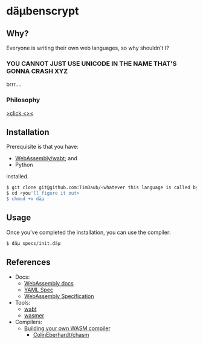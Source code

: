# däμbenscrypt

## Why?

Everyone is writing their own web languages, so why shouldn't I?

### YOU CANNOT JUST USE UNICODE IN THE NAME THAT'S GONNA CRASH XYZ

brrr....

### Philosophy

[>click <<here>><](https://www.destroyallsoftware.com/talks/wat)

## Installation

Prerequisite is that you have:

- [WebAssembly/wabt](https://github.com/webassembly/wabt); and
- Python

installed.


```bash
$ git clone git@github.com:TimDaub/<whatever this language is called by then>.git
$ cd <you'll figure it out>
$ chmod +x däμ
```

## Usage

Once you've completed the installation, you can use the compiler:

```bash
$ däμ specs/init.däμ
```

## References

- Docs:
  - [WebAssembly docs](https://developer.mozilla.org/en-US/docs/WebAssembly)
  - [YAML Spec](https://yaml.org/spec/)
  - [WebAssembly Specification](https://webassembly.github.io/spec/core/index.html)
- Tools:
  - [wabt](https://github.com/webassembly/wabt)
  - [wasmer](https://github.com/wasmerio/python-ext-wasm)
- Compilers:
  - [Building your own WASM compiler](https://blog.scottlogic.com/2019/05/17/webassembly-compiler.html)
    - [ColinEberhardt/chasm](https://github.com/ColinEberhardt/chasm)
